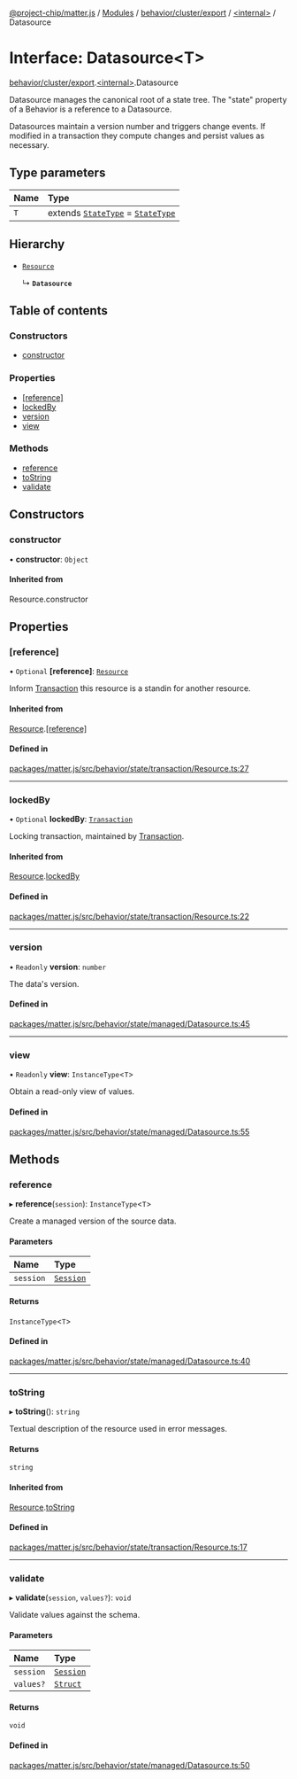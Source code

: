 [@project-chip/matter.js](../README.md) / [Modules](../modules.md) / [behavior/cluster/export](../modules/behavior_cluster_export.md) / [\<internal\>](../modules/behavior_cluster_export._internal_.md) / Datasource

# Interface: Datasource\<T\>

[behavior/cluster/export](../modules/behavior_cluster_export.md).[\<internal\>](../modules/behavior_cluster_export._internal_.md).Datasource

Datasource manages the canonical root of a state tree.  The "state" property of a Behavior is a reference to a
Datasource.

Datasources maintain a version number and triggers change events.  If modified in a transaction they compute changes
and persist values as necessary.

## Type parameters

| Name | Type |
| :------ | :------ |
| `T` | extends [`StateType`](behavior_cluster_export._internal_.StateType.md) = [`StateType`](behavior_cluster_export._internal_.StateType.md) |

## Hierarchy

- [`Resource`](behavior_export._internal_.Resource-1.md)

  ↳ **`Datasource`**

## Table of contents

### Constructors

- [constructor](behavior_cluster_export._internal_.Datasource-1.md#constructor)

### Properties

- [[reference]](behavior_cluster_export._internal_.Datasource-1.md#[reference])
- [lockedBy](behavior_cluster_export._internal_.Datasource-1.md#lockedby)
- [version](behavior_cluster_export._internal_.Datasource-1.md#version)
- [view](behavior_cluster_export._internal_.Datasource-1.md#view)

### Methods

- [reference](behavior_cluster_export._internal_.Datasource-1.md#reference)
- [toString](behavior_cluster_export._internal_.Datasource-1.md#tostring)
- [validate](behavior_cluster_export._internal_.Datasource-1.md#validate)

## Constructors

### constructor

• **constructor**: `Object`

#### Inherited from

Resource.constructor

## Properties

### [reference]

• `Optional` **[reference]**: [`Resource`](behavior_export._internal_.Resource-1.md)

Inform [Transaction](../modules/behavior_export._internal_.md#transaction) this resource is a standin for another resource.

#### Inherited from

[Resource](behavior_export._internal_.Resource-1.md).[[reference]](behavior_export._internal_.Resource-1.md#[reference])

#### Defined in

[packages/matter.js/src/behavior/state/transaction/Resource.ts:27](https://github.com/project-chip/matter.js/blob/0c058ae17fdba4c0b89b8b13c309011d51782299/packages/matter.js/src/behavior/state/transaction/Resource.ts#L27)

___

### lockedBy

• `Optional` **lockedBy**: [`Transaction`](behavior_export._internal_.Transaction-1.md)

Locking transaction, maintained by [Transaction](../modules/behavior_export._internal_.md#transaction).

#### Inherited from

[Resource](behavior_export._internal_.Resource-1.md).[lockedBy](behavior_export._internal_.Resource-1.md#lockedby)

#### Defined in

[packages/matter.js/src/behavior/state/transaction/Resource.ts:22](https://github.com/project-chip/matter.js/blob/0c058ae17fdba4c0b89b8b13c309011d51782299/packages/matter.js/src/behavior/state/transaction/Resource.ts#L22)

___

### version

• `Readonly` **version**: `number`

The data's version.

#### Defined in

[packages/matter.js/src/behavior/state/managed/Datasource.ts:45](https://github.com/project-chip/matter.js/blob/0c058ae17fdba4c0b89b8b13c309011d51782299/packages/matter.js/src/behavior/state/managed/Datasource.ts#L45)

___

### view

• `Readonly` **view**: `InstanceType`\<`T`\>

Obtain a read-only view of values.

#### Defined in

[packages/matter.js/src/behavior/state/managed/Datasource.ts:55](https://github.com/project-chip/matter.js/blob/0c058ae17fdba4c0b89b8b13c309011d51782299/packages/matter.js/src/behavior/state/managed/Datasource.ts#L55)

## Methods

### reference

▸ **reference**(`session`): `InstanceType`\<`T`\>

Create a managed version of the source data.

#### Parameters

| Name | Type |
| :------ | :------ |
| `session` | [`Session`](behavior_cluster_export._internal_.Session.md) |

#### Returns

`InstanceType`\<`T`\>

#### Defined in

[packages/matter.js/src/behavior/state/managed/Datasource.ts:40](https://github.com/project-chip/matter.js/blob/0c058ae17fdba4c0b89b8b13c309011d51782299/packages/matter.js/src/behavior/state/managed/Datasource.ts#L40)

___

### toString

▸ **toString**(): `string`

Textual description of the resource used in error messages.

#### Returns

`string`

#### Inherited from

[Resource](behavior_export._internal_.Resource-1.md).[toString](behavior_export._internal_.Resource-1.md#tostring)

#### Defined in

[packages/matter.js/src/behavior/state/transaction/Resource.ts:17](https://github.com/project-chip/matter.js/blob/0c058ae17fdba4c0b89b8b13c309011d51782299/packages/matter.js/src/behavior/state/transaction/Resource.ts#L17)

___

### validate

▸ **validate**(`session`, `values?`): `void`

Validate values against the schema.

#### Parameters

| Name | Type |
| :------ | :------ |
| `session` | [`Session`](behavior_cluster_export._internal_.Session.md) |
| `values?` | [`Struct`](../modules/behavior_cluster_export._internal_.md#struct) |

#### Returns

`void`

#### Defined in

[packages/matter.js/src/behavior/state/managed/Datasource.ts:50](https://github.com/project-chip/matter.js/blob/0c058ae17fdba4c0b89b8b13c309011d51782299/packages/matter.js/src/behavior/state/managed/Datasource.ts#L50)
